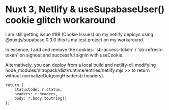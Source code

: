 # Nuxt 3, Netlify & useSupabaseUser() cookie glitch workaround

I am still getting issue #98 (Cookie Issues) on my netlify deploys using @nuxtjs/supabase 0.3.0 this is my test project on my workaround.

In essence, I add and remove the cookies: 'sb-access-token' / 'sb-refresh-token' on signout and successful signin with useCookie.

Alternatively, you can deploy from a local build and netlify-cli modifying node_modules/nitropack/dist/runtime/entries/netlify.mjs >> to return without normalizeOutgoingHeaders(r.headers).


    return {
        statusCode: r.status,
        headers: r.headers,
        body: r.body.toString()
    };
